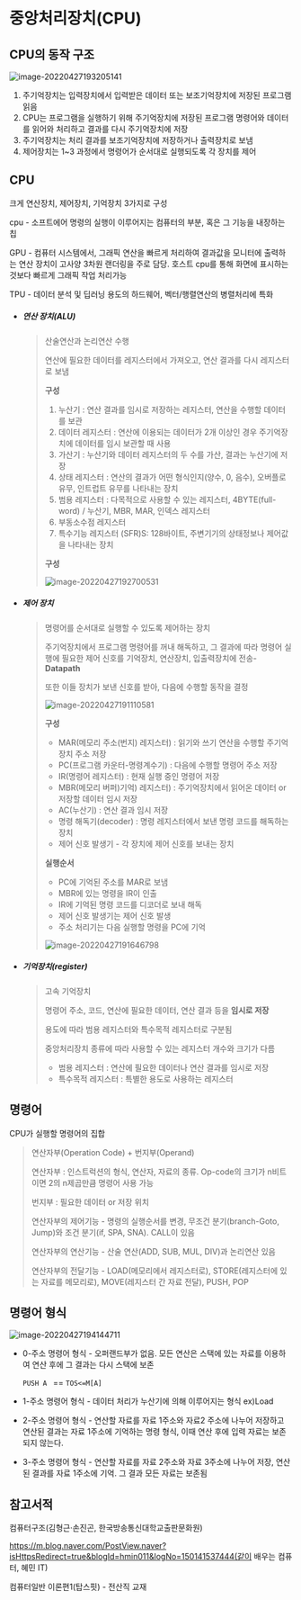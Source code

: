# 중앙처리장치(CPU) 



## CPU의 동작 구조

![image-20220427193205141](0427_cpu.assets/image-20220427193205141.png)

1. 주기억장치는 입력장치에서 입력받은 데이터 또는 보조기억장치에 저장된 프로그램 읽음
2. CPU는 프로그램을 실행하기 위해 주기억장치에 저장된 프로그램 명령어와 데이터를 읽어와 처리하고 결과를 다시 주기억장치에 저장
3. 주기억장치는 처리 결과를 보조기억장치에 저장하거나 출력장치로 보냄
4. 제어장치는 1~3 과정에서 명령어가 순서대로 실행되도록 각 장치를 제어





## CPU

크게 연산장치, 제어장치, 기억장치 3가지로 구성

cpu - 소프트에어 명령의 실행이 이루어지는 컴퓨터의 부분,  혹은 그 기능을 내장하는 칩

GPU - 컴퓨터 시스템에서, 그래픽 연산을 빠르게 처리하여 결과값을 모니터에 출력하는 연산 장치이 고사양 3차원 랜더링을 주로 담당. 호스트 cpu를 통해 화면에 표시하는 것보다 빠르게 그래픽 작업 처리가능

TPU - 데이터 분석 및 딥러닝 용도의 하드웨어, 벡터/행렬연산의 병렬처리에 특화



- ##### 연산 장치(ALU)

  > 산술연산과 논리연산 수행 
  >
  > 연산에 필요한 데이터를 레지스터에서 가져오고, 연산 결과를 다시 레지스터로 보냄
  >
  > 
  >
  > **구성**
  >
  > 1. 누산기 : 연산 결과를 임시로 저장하는 레지스터, 연산을 수행할 데이터를 보관
  > 2. 데이터 레지스터 : 연산에 이용되는 데이터가 2개 이상인 경우 주기억장치에 데이터를 임시 보관할 때 사용
  > 3. 가산기 : 누산기와 데이터 레지스터의 두 수를 가산, 결과는 누산기에 저장
  > 4. 상태 레지스터 : 연산의 결과가 어떤 형식인지(양수, 0, 음수), 오버플로 유무, 인트럽트 유무를 나타내는 장치
  > 5. 범용 레지스터 : 다목적으로 사용할 수 있는 레지스터, 4BYTE(full-word) / 누산기, MBR, MAR, 인덱스 레지스터
  > 6. 부동소수점 레지스터
  > 7. 특수기능 레지스터 (SFR)S: 128바이트, 주변기기의 상태정보나 제어값을 나타내는 장치
  >
  > **구성**
  >
  > ![image-20220427192700531](0427_cpu.assets/image-20220427192700531.png)

- ##### 제어 장치

  > 명령어를 순서대로 실행할 수 있도록 제어하는 장치
  >
  > 주기억장치에서 프로그램 명령어를 꺼내 해독하고, 그 결과에 따라 명령어 실행에 필요한 제어 신호를 기억장치, 연산장치, 입출력장치에 전송- **Datapath**
  >
  > 또한 이들 장치가 보낸 신호를 받아, 다음에 수행할 동작을 결정
  >
  > ![image-20220427191110581](0427_cpu.assets/image-20220427191110581.png)
  >
  > **구성** 
  >
  > - MAR(메모리 주소(번지) 레지스터) : 읽기와 쓰기 연산을 수행할 주기억장치 주소 저장
  > - PC(프로그램 카운터-명령계수기) : 다음에 수행할 명령어 주소 저장
  > - IR(명령어 레지스터) : 현재 실행 중인 명령어 저장
  > - MBR(메모리 버퍼)기억) 레지스터) : 주기억장치에서 읽어온 데이터 or 저장할 데이터 임시 저장
  > - AC(누산기) : 연산 결과 임시 저장
  > - 명령 해독기(decoder) : 명령 레지스터에서 보낸 명령 코드를 해독하는 장치
  > - 제어 신호 발생기 - 각 장치에 제어 신호를 보내는 장치
  >
  > **실행순서**
  >
  > - PC에 기억된 주소를 MAR로 보냄
  > - MBR에 있는 명령을 IR이 인출
  > - IR에 기억된 명령 코드를 디코더로 보내 해독
  > - 제어 신호 발생기는 제어 신호 발생
  > - 주소 처리기는 다음 실행할 명령을 PC에 기억
  >
  > ![image-20220427191646798](0427_cpu.assets/image-20220427191646798.png)

- ##### 기억장치(register)

  > 고속 기억장치
  >
  > 명령어 주소, 코드, 연산에 필요한 데이터, 연산 결과 등을 **임시로 저장**
  >
  > 용도에 따라 범용 레지스터와 특수목적 레지스터로 구분됨
  >
  > 중앙처리장치 종류에 따라 사용할 수 있는 레지스터 개수와 크기가 다름
  >
  > - 범용 레지스터 : 연산에 필요한 데이터나 연산 결과를 임시로 저장
  > - 특수목적 레지스터 : 특별한 용도로 사용하는 레지스터



## 명령어 

CPU가 실행할 명령어의 집합

> 연산자부(Operation Code) + 번지부(Operand)
>
> 연산자부 : 인스트럭션의 형식, 연산자, 자료의 종류. Op-code의 크기가 n비트이면 2의 n제곱만큼 명령어 사용 가능
>
> 번지부 : 필요한 데이터 or 저장 위치
>
> 연산자부의 제어기능 -  명령의 실행순서를 변경, 무조건 분기(branch-Goto, Jump)와 조건 분기(if, SPA, SNA). CALL이 있음
>
> 연산자부의 연산기능 - 산술 연산(ADD, SUB, MUL, DIV)과 논리연산 있음
>
> 연산자부의 전달기능 - LOAD(메모리에서 레지스터로), STORE(레지스터에 있는 자료를 메모리로), MOVE(레지스터 간 자료 전달), PUSH, POP



## 명령어 형식

![image-20220427194144711](0427_cpu.assets/image-20220427194144711.png)

- 0-주소 명령어 형식 - 오퍼랜드부가 없음. 모든 연산은 스택에 있는 자료를 이용하여 연산 후에 그 결과는 다시 스택에 보존

  `PUSH A ` == `TOS<=M[A]`

- 1-주소 명령어 형식 - 데이터 처리가 누산기에 의해 이루어지는 형식 ex)Load

- 2-주소 명령어 형식 - 연산할 자료를 자료 1주소와 자료2 주소에 나누어 저장하고 연산된 결과는 자료 1주소에 기억하는 명령 형식, 이때 연산 후에 입력 자료는 보존되지 않는다.

- 3-주소 명령어 형식 - 연산할 자료를 자료 2주소와 자료 3주소에 나누어 저장, 연산된 결과를 자료 1주소에 기억. 그 결과 모든 자료는 보존됨



## 참고서적

컴퓨터구조(김형근·손진곤, 한국방송통신대학교출판문화원)

https://m.blog.naver.com/PostView.naver?isHttpsRedirect=true&blogId=hmin011&logNo=150141537444(같이 배우는 컴퓨터, 혜민 IT)

컴퓨터일반 이론편1(탑스핏) - 전산직 교재

